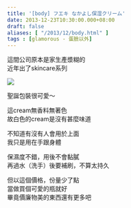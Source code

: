 ```yaml
---
title: '[body] フエキ なかよし保湿クリーム'
date: 2013-12-23T10:30:00.000+08:00
draft: false
aliases: [ "/2013/12/body.html" ]
tags : [glamorous - 蛋臉以外]
---
```


這間公司原本是家生產漿糊的  
近年出了skincare系列  

![](/images/fueki.jpg)

聖誕包裝很可愛～  
  
這cream無香料無著色  
故白色的cream是沒有甚麼味道  
  
不知道有沒有人會用於上面  
我只是用在手跟身體  
  
保濕度不錯，用後不會黏膩  
再過水（洗手）後要補刷，不算太持久  
  
但以這個價格，份量少了點  
當做買個可愛的瓶就好  
畢竟價廉物美的東西還有更多吧

